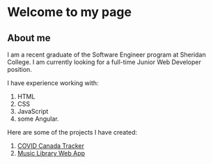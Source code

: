 # Welcome to my page

## About me 

I am a recent graduate of the Software Engineer program at Sheridan College.
I am currently looking for a full-time Junior Web Developer position. 

I have experience working with:
1. HTML
2. CSS
3. JavaScript
4. some Angular. 

Here are some of the projects I have created: 
1. [COVID Canada Tracker](https://github.com/estefaniamelo/CovidTracker/)
2. [Music Library Web App](https://estefaniamelo.github.io/MusicLibrary/)

